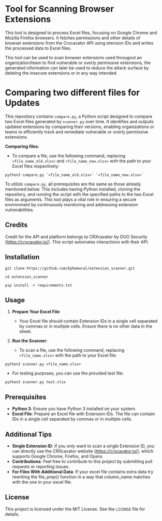 # Tool for Scanning Browser Extensions

This tool is designed to process Excel files, focusing on Google Chrome and Mozilla Firefox browsers. It fetches permissions and other details of browser extensions from the Crxcavator API using etension IDs and writes the processed data to Excel files.

This tool can be used to scan browser extensions used througout an organization/team to find vulnerable or overly permissive extensions, the generated information can later be used to reduce the attack surface by deleting the insecure extensions or in any way intended.

# Comparing two different files for Updates

This repository contains `compare.py`, a Python script designed to compare two Excel files generated by `scanner.py` over time. It identifies and outputs updated extensions by comparing their versions, enabling organizations or teams to efficiently track and remediate vulnerable or overly permissive extensions.

**Comparing files**:
   - To compare a file, use the following command, replacing `<file_name_old.xlsx>` and `<file_name_new.xlsx>` with the path to your Excel files respectively:
~~~ 
python3 compare.py `<file_name_old.xlsx>` `<file_name_new.xlsx>`
~~~

To utilize `compare.py`, all prerequisites are the same as those already mentioned below. This includes having Python installed, cloning the repository, and running the script with the specified paths to the two Excel files as arguments. This tool plays a vital role in ensuring a secure environment by continuously monitoring and addressing extension vulnerabilities.

## Credits

Credit for the API and platform belongs to CRXcavator by DUO Security (https://crxcavator.io/). This script automates interactions with their API.

## Installation

~~~
git clone https://github.com/Ephemaral/extension_scanner.git

cd extension_scanner

pip install -r requirements.txt
~~~

## Usage

1. **Prepare Your Excel File**:
   - Your Excel file should contain Extension IDs in a single cell separated by commas or in multiple cells. Ensure there is no other data in the sheet.

2. **Run the Scanner**:
   - To scan a file, use the following command, replacing `<file_name.xlsx>` with the path to your Excel file:
~~~ 
python3 scanner.py <file_name.xlsx>
~~~

- For testing purposes, you can use the provided test file:

~~~
python3 scanner.py test.xlsx
~~~


## Prerequisites

- **Python 3**: Ensure you have Python 3 installed on your system.
- **Excel File**: Prepare an Excel file with Extension IDs. The file can contain IDs in a single cell separated by commas or in multiple cells.

## Additional Tips

- **Single Extension ID**: If you only want to scan a single Extension ID, you can directly use the CRXcavator website (https://crxcavator.io/), which supports Google Chrome, Firefox, and Opera.
- **Contributions**: Feel free to contribute to this project by submitting pull requests or reporting issues.
- **For Files With Additional Data**: If your excel file contains extra data try rewriting the file_prep() function in a way that column_name matches with the one in your excel file.

## License

This project is licensed under the MIT License. See the `LICENSE` file for details.

